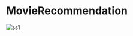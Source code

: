 # MovieRecommendation

![ss1](https://github.com/Koks-creator/MoveRecommend/assets/73878161/60595a72-b353-40a7-9575-1404b025a824)
